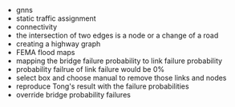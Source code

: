 
- gnns
- static traffic assignment
- connectivity
- the intersection of two edges is a node or a change of a road
- creating a highway graph
- FEMA flood maps
- mapping the bridge failure probability to link failure probability
- probability failrue of link failure would be 0%
- select box and choose manual to remove those links and nodes
- reproduce Tong's result with the failure probabilities
- override bridge probability failures

